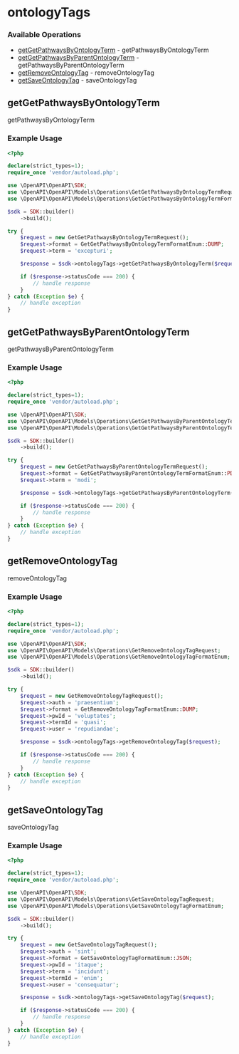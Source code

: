 # ontologyTags

### Available Operations

* [getGetPathwaysByOntologyTerm](#getgetpathwaysbyontologyterm) - getPathwaysByOntologyTerm
* [getGetPathwaysByParentOntologyTerm](#getgetpathwaysbyparentontologyterm) - getPathwaysByParentOntologyTerm
* [getRemoveOntologyTag](#getremoveontologytag) - removeOntologyTag
* [getSaveOntologyTag](#getsaveontologytag) - saveOntologyTag

## getGetPathwaysByOntologyTerm

getPathwaysByOntologyTerm

### Example Usage

```php
<?php

declare(strict_types=1);
require_once 'vendor/autoload.php';

use \OpenAPI\OpenAPI\SDK;
use \OpenAPI\OpenAPI\Models\Operations\GetGetPathwaysByOntologyTermRequest;
use \OpenAPI\OpenAPI\Models\Operations\GetGetPathwaysByOntologyTermFormatEnum;

$sdk = SDK::builder()
    ->build();

try {
    $request = new GetGetPathwaysByOntologyTermRequest();
    $request->format = GetGetPathwaysByOntologyTermFormatEnum::DUMP;
    $request->term = 'excepturi';

    $response = $sdk->ontologyTags->getGetPathwaysByOntologyTerm($request);

    if ($response->statusCode === 200) {
        // handle response
    }
} catch (Exception $e) {
    // handle exception
}
```

## getGetPathwaysByParentOntologyTerm

getPathwaysByParentOntologyTerm

### Example Usage

```php
<?php

declare(strict_types=1);
require_once 'vendor/autoload.php';

use \OpenAPI\OpenAPI\SDK;
use \OpenAPI\OpenAPI\Models\Operations\GetGetPathwaysByParentOntologyTermRequest;
use \OpenAPI\OpenAPI\Models\Operations\GetGetPathwaysByParentOntologyTermFormatEnum;

$sdk = SDK::builder()
    ->build();

try {
    $request = new GetGetPathwaysByParentOntologyTermRequest();
    $request->format = GetGetPathwaysByParentOntologyTermFormatEnum::PDF;
    $request->term = 'modi';

    $response = $sdk->ontologyTags->getGetPathwaysByParentOntologyTerm($request);

    if ($response->statusCode === 200) {
        // handle response
    }
} catch (Exception $e) {
    // handle exception
}
```

## getRemoveOntologyTag

removeOntologyTag

### Example Usage

```php
<?php

declare(strict_types=1);
require_once 'vendor/autoload.php';

use \OpenAPI\OpenAPI\SDK;
use \OpenAPI\OpenAPI\Models\Operations\GetRemoveOntologyTagRequest;
use \OpenAPI\OpenAPI\Models\Operations\GetRemoveOntologyTagFormatEnum;

$sdk = SDK::builder()
    ->build();

try {
    $request = new GetRemoveOntologyTagRequest();
    $request->auth = 'praesentium';
    $request->format = GetRemoveOntologyTagFormatEnum::DUMP;
    $request->pwId = 'voluptates';
    $request->termId = 'quasi';
    $request->user = 'repudiandae';

    $response = $sdk->ontologyTags->getRemoveOntologyTag($request);

    if ($response->statusCode === 200) {
        // handle response
    }
} catch (Exception $e) {
    // handle exception
}
```

## getSaveOntologyTag

saveOntologyTag

### Example Usage

```php
<?php

declare(strict_types=1);
require_once 'vendor/autoload.php';

use \OpenAPI\OpenAPI\SDK;
use \OpenAPI\OpenAPI\Models\Operations\GetSaveOntologyTagRequest;
use \OpenAPI\OpenAPI\Models\Operations\GetSaveOntologyTagFormatEnum;

$sdk = SDK::builder()
    ->build();

try {
    $request = new GetSaveOntologyTagRequest();
    $request->auth = 'sint';
    $request->format = GetSaveOntologyTagFormatEnum::JSON;
    $request->pwId = 'itaque';
    $request->term = 'incidunt';
    $request->termId = 'enim';
    $request->user = 'consequatur';

    $response = $sdk->ontologyTags->getSaveOntologyTag($request);

    if ($response->statusCode === 200) {
        // handle response
    }
} catch (Exception $e) {
    // handle exception
}
```
